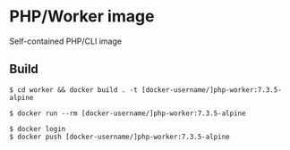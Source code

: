 # PHP/Worker image

Self-contained PHP/CLI image

## Build

```console
$ cd worker && docker build . -t [docker-username/]php-worker:7.3.5-alpine
```

```console
$ docker run --rm [docker-username/]php-worker:7.3.5-alpine
```

```console
$ docker login
$ docker push [docker-username/]php-worker:7.3.5-alpine
```
